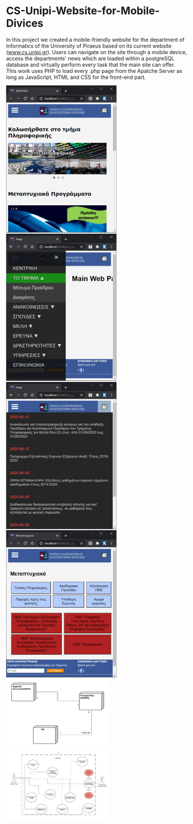 # CS-Unipi-Website-for-Mobile-Divices  
In this project we created a mobile-friendly website for the department of Informatics of the University of Piraeus based on its current website (www.cs.unipi.gr). Users can navigate on the site through a mobile device, access the departments' news which are loaded within a postgreSQL database and virtually perform every task that the main site can offer.  
This work uses PHP to load every .php page from the Apatche Server as long as JavaScript, HTML and CSS for the front-end part.  

<img src="Screenshots/Cs Unipi Website Screenshot (1).PNG" width="300" height="400" />
<img src="Screenshots/Cs Unipi Website Screenshot (2).png" width="300" height="400" />
<img src="Screenshots/Cs Unipi Website Screenshot (3).png" width="300" height="400" />
<img src="Screenshots/Cs Unipi Website Screenshot (4).png" width="300" height="400" />
<img src="Screenshots/Cs Unipi Website Screenshot (5).png" width="280" height="190" />
<img src="Screenshots/Cs Unipi Website Screenshot (6).png" width="280" height="190" />
